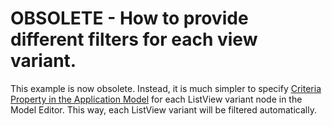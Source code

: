 # OBSOLETE - How to provide different filters for each view variant.

This example is now obsolete. Instead, it is much simpler to specify [Criteria Property in the Application Model](https://docs.devexpress.com/eXpressAppFramework/112990/filtering/in-list-view/criteria-property-in-the-application-model) for each ListView variant node in the Model Editor. This way, each ListView variant will be filtered automatically.